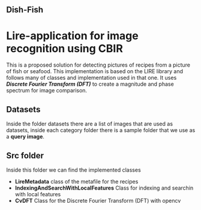 ## Dish-Fish 
# Lire-application for image recognition using CBIR 
This is a proposed solution for detecting pictures of recipes from a picture of fish or seafood.
This implementation is based on the LIRE library and follows many of classes and implementation used in that one.
It uses  ***Discrete Fourier Transform (DFT)*** to create a magnitude and phase spectrum for image comparison.

## Datasets 
Inside the folder datasets there are a list of images that are used as datasets, inside each category folder there is a sample folder that we use as a __query image__.

## Src folder 
Inside this folder we can find the implemented classes
+ **LireMetadata** class of the metafile for the recipes 
+ **IndexingAndSearchWithLocalFeatures** Class for indexing and searchin with local features
+ **CvDFT** Class for the Discrete Fourier Transform (DFT) with opencv
